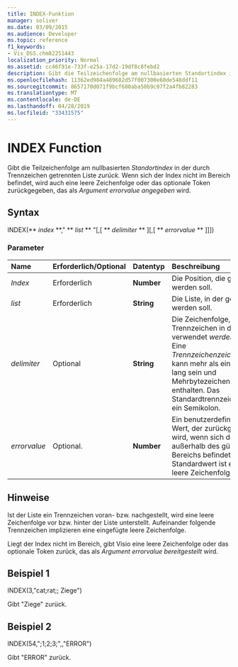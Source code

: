 ```yaml
---
title: INDEX-Funktion
manager: soliver
ms.date: 03/09/2015
ms.audience: Developer
ms.topic: reference
f1_keywords:
- Vis_DSS.chm82251443
localization_priority: Normal
ms.assetid: cc46f91e-733f-e25a-17d2-19df8c8febd2
description: Gibt die Teilzeichenfolge am nullbasierten Standortindex in der Durch Trennzeichen getrennten Liste zurück. Wenn sich der Index nicht im Bereich befindet, wird auch eine leere Zeichenfolge oder das optionale Token zurückgegeben, das als Argument errorvalue angegeben wird.
ms.openlocfilehash: 11362ed984a489682d57f007300e60de548ddf11
ms.sourcegitcommit: 8657170d071f9bcf680aba50b9c07f2a4fb82283
ms.translationtype: MT
ms.contentlocale: de-DE
ms.lasthandoff: 04/28/2019
ms.locfileid: "33431575"
---
```

# <a name="index-function"></a>INDEX Function

Gibt die Teilzeichenfolge am nullbasierten _Standortindex_ in der durch Trennzeichen getrennten Liste _zurück._  Wenn sich der Index nicht im Bereich befindet, wird auch eine leere Zeichenfolge oder das optionale Token zurückgegeben, das als  *Argument errorvalue angegeben*  wird. 
  
## <a name="syntax"></a>Syntax

INDEX(** *index* **," ** *list* ** "[,[ ** *delimiter* ** ][,[ ** *errorvalue* ** ]]]) 
  
### <a name="parameters"></a>Parameter

|**Name**|**Erforderlich/Optional**|**Datentyp**|**Beschreibung**|
|:-----|:-----|:-----|:-----|
| _Index_ <br/> |Erforderlich  <br/> |**Number** <br/> |Die Position, die gefunden werden soll.  <br/> |
| _list_ <br/> |Erforderlich  <br/> |**String** <br/> |Die Liste, in der gesucht werden soll.  <br/> |
| _delimiter_ <br/> |Optional  <br/> |**String** <br/> | Die Zeichenfolge, die als Trennzeichen in der Liste verwendet _werden soll._ Eine  _Trennzeichenzeichenfolge_ kann mehr als ein Zeichen lang sein und Mehrbytezeichen enthalten. Das Standardtrennzeichen ist ein Semikolon.  <br/> |
| _errorvalue_ <br/> |Optional.  <br/> |**Number** <br/> | Ein benutzerdefinierter Wert, der zurückgegeben wird, wenn sich der Index außerhalb des gültigen Bereichs befindet. Der Standardwert ist eine leere Zeichenfolge.  <br/> |
   
## <a name="remarks"></a>Hinweise

Ist der Liste ein Trennzeichen voran- bzw. nachgestellt, wird eine leere Zeichenfolge vor bzw. hinter der Liste unterstellt. Aufeinander folgende Trennzeichen implizieren eine eingefügte leere Zeichenfolge. 
  
Liegt der Index nicht im Bereich, gibt Visio eine leere Zeichenfolge oder das optionale Token zurück, das als *Argument errorvalue bereitgestellt* wird. 
  
## <a name="example-1"></a>Beispiel 1

INDEX(3,"cat;rat;; Ziege")
  
Gibt "Ziege" zurück.
  
## <a name="example-2"></a>Beispiel 2

INDEX(54,";1;2;3;",,"ERROR")
  
Gibt "ERROR" zurück.
  

